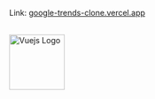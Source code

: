 
Link:
<a href="https://google-trends-clone.vercel.app">google-trends-clone.vercel.app</a>
<br> <br>
<div>
<img src="https://cdn.jsdelivr.net/gh/devicons/devicon@latest/icons/vuejs/vuejs-original-wordmark.svg" width="100" alt="Vuejs Logo"  />&nbsp &nbsp &nbsp
</div>


